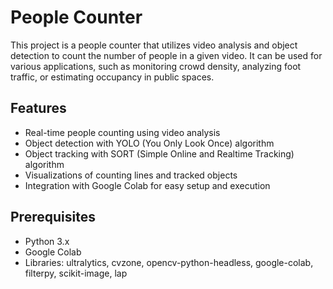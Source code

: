 # People Counter

This project is a people counter that utilizes video analysis and object detection to count the number of people in a given video. It can be used for various applications, such as monitoring crowd density, analyzing foot traffic, or estimating occupancy in public spaces.

## Features

- Real-time people counting using video analysis
- Object detection with YOLO (You Only Look Once) algorithm
- Object tracking with SORT (Simple Online and Realtime Tracking) algorithm
- Visualizations of counting lines and tracked objects
- Integration with Google Colab for easy setup and execution



## Prerequisites

- Python 3.x
- Google Colab
- Libraries: ultralytics, cvzone, opencv-python-headless, google-colab, filterpy, scikit-image, lap
